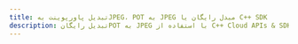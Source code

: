 ---title: تبدیل پاورپوینت بهJPEG، POT به JPEG مبدل رایگان یا C++ SDKdescription: تبدیل رایگانPOT به JPEG با استفاده از C++ Cloud APIs & SDK. همچنین اسناد Microsoft PowerPoint را در Cloud ایجاد، ویرایش و رندر کنید.---